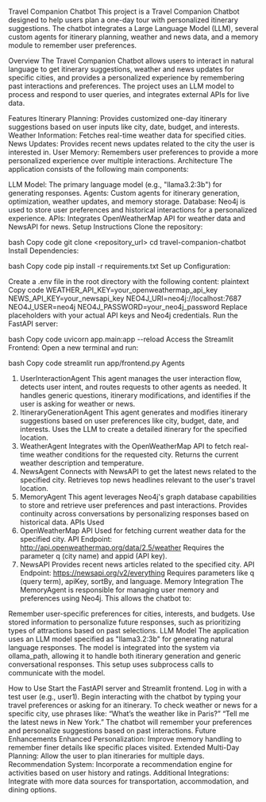Travel Companion Chatbot
This project is a Travel Companion Chatbot designed to help users plan a one-day tour with personalized itinerary suggestions. The chatbot integrates a Large Language Model (LLM), several custom agents for itinerary planning, weather and news data, and a memory module to remember user preferences.


Overview
The Travel Companion Chatbot allows users to interact in natural language to get itinerary suggestions, weather and news updates for specific cities, and provides a personalized experience by remembering past interactions and preferences. The project uses an LLM model to process and respond to user queries, and integrates external APIs for live data.

Features
Itinerary Planning: Provides customized one-day itinerary suggestions based on user inputs like city, date, budget, and interests.
Weather Information: Fetches real-time weather data for specified cities.
News Updates: Provides recent news updates related to the city the user is interested in.
User Memory: Remembers user preferences to provide a more personalized experience over multiple interactions.
Architecture
The application consists of the following main components:

LLM Model: The primary language model (e.g., "llama3.2:3b") for generating responses.
Agents: Custom agents for itinerary generation, optimization, weather updates, and memory storage.
Database: Neo4j is used to store user preferences and historical interactions for a personalized experience.
APIs: Integrates OpenWeatherMap API for weather data and NewsAPI for news.
Setup Instructions
Clone the repository:

bash
Copy code
git clone <repository_url>
cd travel-companion-chatbot
Install Dependencies:

bash
Copy code
pip install -r requirements.txt
Set up Configuration:

Create a .env file in the root directory with the following content:
plaintext
Copy code
WEATHER_API_KEY=your_openweathermap_api_key
NEWS_API_KEY=your_newsapi_key
NEO4J_URI=neo4j://localhost:7687
NEO4J_USER=neo4j
NEO4J_PASSWORD=your_neo4j_password
Replace placeholders with your actual API keys and Neo4j credentials.
Run the FastAPI server:

bash
Copy code
uvicorn app.main:app --reload
Access the Streamlit Frontend: Open a new terminal and run:

bash
Copy code
streamlit run app/frontend.py
Agents
1. UserInteractionAgent
This agent manages the user interaction flow, detects user intent, and routes requests to other agents as needed.
It handles generic questions, itinerary modifications, and identifies if the user is asking for weather or news.
2. ItineraryGenerationAgent
This agent generates and modifies itinerary suggestions based on user preferences like city, budget, date, and interests.
Uses the LLM to create a detailed itinerary for the specified location.
3. WeatherAgent
Integrates with the OpenWeatherMap API to fetch real-time weather conditions for the requested city.
Returns the current weather description and temperature.
4. NewsAgent
Connects with NewsAPI to get the latest news related to the specified city.
Retrieves top news headlines relevant to the user's travel location.
5. MemoryAgent
This agent leverages Neo4j's graph database capabilities to store and retrieve user preferences and past interactions.
Provides continuity across conversations by personalizing responses based on historical data.
APIs Used
1. OpenWeatherMap API
Used for fetching current weather data for the specified city.
API Endpoint: http://api.openweathermap.org/data/2.5/weather
Requires the parameter q (city name) and appid (API key).
2. NewsAPI
Provides recent news articles related to the specified city.
API Endpoint: https://newsapi.org/v2/everything
Requires parameters like q (query term), apiKey, sortBy, and language.
Memory Integration
The MemoryAgent is responsible for managing user memory and preferences using Neo4j. This allows the chatbot to:

Remember user-specific preferences for cities, interests, and budgets.
Use stored information to personalize future responses, such as prioritizing types of attractions based on past selections.
LLM Model
The application uses an LLM model specified as "llama3.2:3b" for generating natural language responses. The model is integrated into the system via ollama_path, allowing it to handle both itinerary generation and generic conversational responses. This setup uses subprocess calls to communicate with the model.

How to Use
Start the FastAPI server and Streamlit frontend.
Log in with a test user (e.g., user1).
Begin interacting with the chatbot by typing your travel preferences or asking for an itinerary.
To check weather or news for a specific city, use phrases like:
“What’s the weather like in Paris?”
“Tell me the latest news in New York.”
The chatbot will remember your preferences and personalize suggestions based on past interactions.
Future Enhancements
Enhanced Personalization: Improve memory handling to remember finer details like specific places visited.
Extended Multi-Day Planning: Allow the user to plan itineraries for multiple days.
Recommendation System: Incorporate a recommendation engine for activities based on user history and ratings.
Additional Integrations: Integrate with more data sources for transportation, accommodation, and dining options.